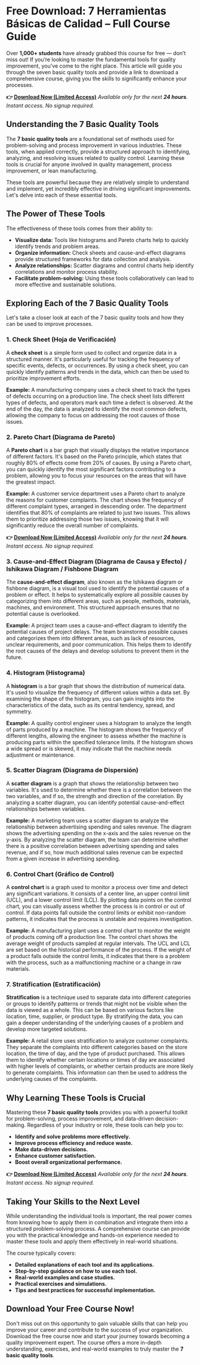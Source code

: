 # Free Download: 7 Herramientas Básicas de Calidad – Full Course Guide

Over **1,000+ students** have already grabbed this course for free — don’t miss out! If you’re looking to master the fundamental tools for quality improvement, you've come to the right place. This article will guide you through the seven basic quality tools and provide a link to download a comprehensive course, giving you the skills to significantly enhance your processes.

**👉 [Download Now (Limited Access)](https://udemywork.com/7-herramientas-basicas-de-calidad)**
_Available only for the next **24 hours**. Instant access. No signup required._

## Understanding the 7 Basic Quality Tools

The **7 basic quality tools** are a foundational set of methods used for problem-solving and process improvement in various industries. These tools, when applied correctly, provide a structured approach to identifying, analyzing, and resolving issues related to quality control. Learning these tools is crucial for anyone involved in quality management, process improvement, or lean manufacturing.

These tools are powerful because they are relatively simple to understand and implement, yet incredibly effective in driving significant improvements. Let's delve into each of these essential tools.

## The Power of These Tools

The effectiveness of these tools comes from their ability to:

*   **Visualize data:** Tools like histograms and Pareto charts help to quickly identify trends and problem areas.
*   **Organize information:** Check sheets and cause-and-effect diagrams provide structured frameworks for data collection and analysis.
*   **Analyze relationships:** Scatter diagrams and control charts help identify correlations and monitor process stability.
*   **Facilitate problem-solving:** Using these tools collaboratively can lead to more effective and sustainable solutions.

## Exploring Each of the 7 Basic Quality Tools

Let's take a closer look at each of the 7 basic quality tools and how they can be used to improve processes.

### 1. Check Sheet (Hoja de Verificación)

A **check sheet** is a simple form used to collect and organize data in a structured manner. It's particularly useful for tracking the frequency of specific events, defects, or occurrences. By using a check sheet, you can quickly identify patterns and trends in the data, which can then be used to prioritize improvement efforts.

**Example:** A manufacturing company uses a check sheet to track the types of defects occurring on a production line. The check sheet lists different types of defects, and operators mark each time a defect is observed. At the end of the day, the data is analyzed to identify the most common defects, allowing the company to focus on addressing the root causes of those issues.

### 2. Pareto Chart (Diagrama de Pareto)

A **Pareto chart** is a bar graph that visually displays the relative importance of different factors. It's based on the Pareto principle, which states that roughly 80% of effects come from 20% of causes. By using a Pareto chart, you can quickly identify the most significant factors contributing to a problem, allowing you to focus your resources on the areas that will have the greatest impact.

**Example:** A customer service department uses a Pareto chart to analyze the reasons for customer complaints. The chart shows the frequency of different complaint types, arranged in descending order. The department identifies that 80% of complaints are related to just two issues. This allows them to prioritize addressing those two issues, knowing that it will significantly reduce the overall number of complaints.

**👉 [Download Now (Limited Access)](https://udemywork.com/7-herramientas-basicas-de-calidad)**
_Available only for the next **24 hours**. Instant access. No signup required._

### 3. Cause-and-Effect Diagram (Diagrama de Causa y Efecto) / Ishikawa Diagram / Fishbone Diagram

The **cause-and-effect diagram**, also known as the Ishikawa diagram or fishbone diagram, is a visual tool used to identify the potential causes of a problem or effect. It helps to systematically explore all possible causes by categorizing them into different areas, such as people, methods, materials, machines, and environment. This structured approach ensures that no potential cause is overlooked.

**Example:** A project team uses a cause-and-effect diagram to identify the potential causes of project delays. The team brainstorms possible causes and categorizes them into different areas, such as lack of resources, unclear requirements, and poor communication. This helps them to identify the root causes of the delays and develop solutions to prevent them in the future.

### 4. Histogram (Histograma)

A **histogram** is a bar graph that shows the distribution of numerical data. It's used to visualize the frequency of different values within a data set. By examining the shape of the histogram, you can gain insights into the characteristics of the data, such as its central tendency, spread, and symmetry.

**Example:** A quality control engineer uses a histogram to analyze the length of parts produced by a machine. The histogram shows the frequency of different lengths, allowing the engineer to assess whether the machine is producing parts within the specified tolerance limits. If the histogram shows a wide spread or is skewed, it may indicate that the machine needs adjustment or maintenance.

### 5. Scatter Diagram (Diagrama de Dispersión)

A **scatter diagram** is a graph that shows the relationship between two variables. It's used to determine whether there is a correlation between the two variables, and if so, the strength and direction of the correlation. By analyzing a scatter diagram, you can identify potential cause-and-effect relationships between variables.

**Example:** A marketing team uses a scatter diagram to analyze the relationship between advertising spending and sales revenue. The diagram shows the advertising spending on the x-axis and the sales revenue on the y-axis. By analyzing the scatter diagram, the team can determine whether there is a positive correlation between advertising spending and sales revenue, and if so, how much additional sales revenue can be expected from a given increase in advertising spending.

### 6. Control Chart (Gráfico de Control)

A **control chart** is a graph used to monitor a process over time and detect any significant variations. It consists of a center line, an upper control limit (UCL), and a lower control limit (LCL). By plotting data points on the control chart, you can visually assess whether the process is in control or out of control. If data points fall outside the control limits or exhibit non-random patterns, it indicates that the process is unstable and requires investigation.

**Example:** A manufacturing plant uses a control chart to monitor the weight of products coming off a production line. The control chart shows the average weight of products sampled at regular intervals. The UCL and LCL are set based on the historical performance of the process. If the weight of a product falls outside the control limits, it indicates that there is a problem with the process, such as a malfunctioning machine or a change in raw materials.

### 7. Stratification (Estratificación)

**Stratification** is a technique used to separate data into different categories or groups to identify patterns or trends that might not be visible when the data is viewed as a whole. This can be based on various factors like location, time, supplier, or product type. By stratifying the data, you can gain a deeper understanding of the underlying causes of a problem and develop more targeted solutions.

**Example:** A retail store uses stratification to analyze customer complaints. They separate the complaints into different categories based on the store location, the time of day, and the type of product purchased. This allows them to identify whether certain locations or times of day are associated with higher levels of complaints, or whether certain products are more likely to generate complaints. This information can then be used to address the underlying causes of the complaints.

## Why Learning These Tools is Crucial

Mastering these **7 basic quality tools** provides you with a powerful toolkit for problem-solving, process improvement, and data-driven decision-making. Regardless of your industry or role, these tools can help you to:

*   **Identify and solve problems more effectively.**
*   **Improve process efficiency and reduce waste.**
*   **Make data-driven decisions.**
*   **Enhance customer satisfaction.**
*   **Boost overall organizational performance.**

**👉 [Download Now (Limited Access)](https://udemywork.com/7-herramientas-basicas-de-calidad)**
_Available only for the next **24 hours**. Instant access. No signup required._

## Taking Your Skills to the Next Level

While understanding the individual tools is important, the real power comes from knowing how to apply them in combination and integrate them into a structured problem-solving process. A comprehensive course can provide you with the practical knowledge and hands-on experience needed to master these tools and apply them effectively in real-world situations.

The course typically covers:

*   **Detailed explanations of each tool and its applications.**
*   **Step-by-step guidance on how to use each tool.**
*   **Real-world examples and case studies.**
*   **Practical exercises and simulations.**
*   **Tips and best practices for successful implementation.**

## Download Your Free Course Now!

Don't miss out on this opportunity to gain valuable skills that can help you improve your career and contribute to the success of your organization. Download the free course now and start your journey towards becoming a quality improvement expert. The course offers a more in-depth understanding, exercises, and real-world examples to truly master the **7 basic quality tools**.
